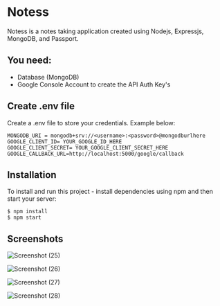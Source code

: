 # Notess
Notess is a notes taking application created using Nodejs, Expressjs, MongoDB, and Passport.

## You need:
- Database (MongoDB)
- Google Console Account to create the API Auth Key's

## Create .env file
Create a .env file to store your credentials. Example below:

```
MONGODB_URI = mongodb+srv://<username>:<password>@mongodburlhere
GOOGLE_CLIENT_ID= YOUR_GOOGLE_ID_HERE
GOOGLE_CLIENT_SECRET= YOUR_GOOGLE_CLIENT_SECRET_HERE
GOOGLE_CALLBACK_URL=http://localhost:5000/google/callback
```

## Installation
To install and run this project - install dependencies using npm and then start your server:

```
$ npm install
$ npm start
```

## Screenshots

![Screenshot (25)](https://github.com/rishu0007/Notess/assets/106136366/642b25bb-b2da-46fc-b589-0873854fad08)

![Screenshot (26)](https://github.com/rishu0007/Notess/assets/106136366/7ae43eaf-9b19-4239-9024-b3d19ae6479e)

![Screenshot (27)](https://github.com/rishu0007/Notess/assets/106136366/b9d40681-a9a0-4679-9874-b05a786fb76c)

![Screenshot (28)](https://github.com/rishu0007/Notess/assets/106136366/58548fe5-6be6-4a34-a341-94045112e333)
